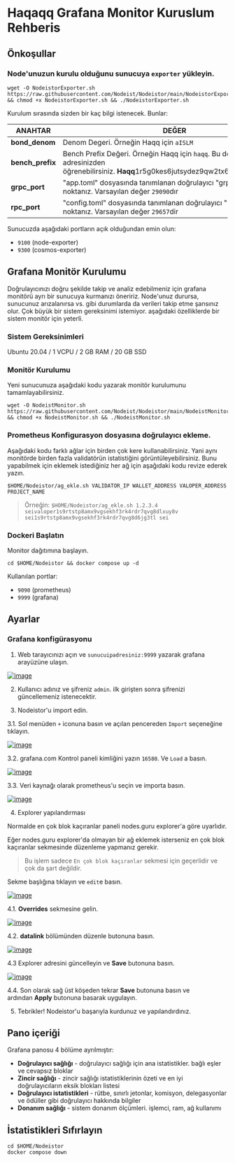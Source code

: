<h1 dir="auto">Haqaqq Grafana Monitor Kuruslum Rehberis</h1>
<h2 dir="auto"><a id="user-content-&ouml;nkoşullar" class="anchor" href="https://github.com/Nodeist/Kurulumlar/tree/main/Haqq/Monitor#%C3%B6nko%C5%9Fullar" aria-hidden="true"></a>&Ouml;nkoşullar</h2>
<h3 dir="auto"><a id="user-content-nodeunuzun-kurulu-olduğunu-sunucuya-exporter-y&uuml;kleyin" class="anchor" href="https://github.com/Nodeist/Kurulumlar/tree/main/Haqq/Monitor#nodeunuzun-kurulu-oldu%C4%9Funu-sunucuya-exporter-y%C3%BCkleyin" aria-hidden="true"></a>Node'unuzun kurulu olduğunu sunucuya&nbsp;<code>exporter</code>&nbsp;y&uuml;kleyin.</h3>
<div class="snippet-clipboard-content notranslate position-relative overflow-auto">
<pre class="notranslate"><code>wget -O NodeistorExporter.sh https://raw.githubusercontent.com/Nodeist/Nodeistor/main/NodeistorExporter &amp;&amp; chmod +x NodeistorExporter.sh &amp;&amp; ./NodeistorExporter.sh
</code></pre>
</div>
<p dir="auto">Kurulum sırasında sizden bir ka&ccedil; bilgi istenecek. Bunlar:</p>
<table>
<thead>
<tr>
<th>ANAHTAR</th>
<th>DEĞER</th>
</tr>
</thead>
<tbody>
<tr>
<td><strong>bond_denom</strong></td>
<td>Denom Degeri. &Ouml;rneğin Haqq i&ccedil;in&nbsp;<code>aISLM</code></td>
</tr>
<tr>
<td><strong>bench_prefix</strong></td>
<td>Bench Prefix Değeri. &Ouml;rneğin Haqq i&ccedil;in&nbsp;<code>haqq</code>. Bu değeri c&uuml;zdan adresinizden &ouml;ğrenebilirsiniz.&nbsp;<strong>Haqq</strong>1r5g0kes6jutsydez9qw2tx6vuc8scpxn5qtyle</td>
</tr>
<tr>
<td><strong>grpc_port</strong></td>
<td>"app.toml" dosyasında tanımlanan doğrulayıcı "grpc" bağlantı noktanız. Varsayılan değer&nbsp;<code>29090</code>dır</td>
</tr>
<tr>
<td><strong>rpc_port</strong></td>
<td>"config.toml" dosyasında tanımlanan doğrulayıcı "rpc" bağlantı noktanız. Varsayılan değer&nbsp;<code>29657</code>dir</td>
</tr>
</tbody>
</table>
<p dir="auto">Sunucuzda aşağıdaki portların a&ccedil;ık olduğundan emin olun:</p>
<ul dir="auto">
<li><code>9100</code>&nbsp;(node-exporter)</li>
<li><code>9300</code>&nbsp;(cosmos-exporter)</li>
</ul>
<h2 dir="auto"><a id="user-content-grafana-monit&ouml;r-kurulumu" class="anchor" href="https://github.com/Nodeist/Kurulumlar/tree/main/Haqq/Monitor#grafana-monit%C3%B6r-kurulumu" aria-hidden="true"></a>Grafana Monit&ouml;r Kurulumu</h2>
<p dir="auto">Doğrulayıcınızı doğru şekilde takip ve analiz edebilmeniz i&ccedil;in grafana monit&ouml;r&uuml; ayrı bir sunucuya kurmanızı &ouml;neririz. Node'unuz durursa, sunucunuz arızalanırsa vs. gibi durumlarda da verileri takip etme şansınız olur. &Ccedil;ok b&uuml;y&uuml;k bir sistem gereksinimi istemiyor. aşağıdaki &ouml;zelliklerde bir sistem monit&ouml;r i&ccedil;in yeterli.</p>
<h3 dir="auto"><a id="user-content-sistem-gereksinimleri" class="anchor" href="https://github.com/Nodeist/Kurulumlar/tree/main/Haqq/Monitor#sistem-gereksinimleri" aria-hidden="true"></a>Sistem Gereksinimleri</h3>
<p dir="auto">Ubuntu 20.04 / 1 VCPU / 2 GB RAM / 20 GB SSD</p>
<h3 dir="auto"><a id="user-content-monit&ouml;r-kurulumu" class="anchor" href="https://github.com/Nodeist/Kurulumlar/tree/main/Haqq/Monitor#monit%C3%B6r-kurulumu" aria-hidden="true"></a>Monit&ouml;r Kurulumu</h3>
<p dir="auto">Yeni sunucunuza aşağıdaki kodu yazarak monit&ouml;r kurulumunu tamamlayabilirsiniz.</p>
<div class="snippet-clipboard-content notranslate position-relative overflow-auto">
<pre class="notranslate"><code>wget -O NodeistMonitor.sh https://raw.githubusercontent.com/Nodeist/Nodeistor/main/NodeistMonitor &amp;&amp; chmod +x NodeistMonitor.sh &amp;&amp; ./NodeistMonitor.sh
</code></pre>
</div>
<h3 dir="auto"><a id="user-content-prometheus-konfigurasyon-dosyasına-doğrulayıcı-ekleme" class="anchor" href="https://github.com/Nodeist/Kurulumlar/tree/main/Haqq/Monitor#prometheus-konfigurasyon-dosyas%C4%B1na-do%C4%9Frulay%C4%B1c%C4%B1-ekleme" aria-hidden="true"></a>Prometheus Konfigurasyon dosyasına doğrulayıcı ekleme.</h3>
<p dir="auto">Aşağıdaki kodu farklı ağlar i&ccedil;in birden &ccedil;ok kere kullanabilirsiniz. Yani aynı monit&ouml;rde birden fazla validat&ouml;r&uuml;n istatistiğini g&ouml;r&uuml;nt&uuml;leyebilirsiniz. Bunu yapabilmek i&ccedil;in eklemek istediğiniz her ağ i&ccedil;in aşağıdaki kodu revize ederek yazın.</p>
<div class="snippet-clipboard-content notranslate position-relative overflow-auto">
<pre class="notranslate"><code>$HOME/Nodeistor/ag_ekle.sh VALIDATOR_IP WALLET_ADDRESS VALOPER_ADDRESS PROJECT_NAME
</code></pre>
</div>
<blockquote>
<p dir="auto">&Ouml;rneğin:&nbsp;<code>$HOME/Nodeistor/ag_ekle.sh 1.2.3.4 seivaloper1s9rtstp8amx9vgsekhf3rk4rdr7qvg8dlxuy8v sei1s9rtstp8amx9vgsekhf3rk4rdr7qvg8d6jg3tl sei</code></p>
</blockquote>
<h3 dir="auto"><a id="user-content-dockeri-başlatın" class="anchor" href="https://github.com/Nodeist/Kurulumlar/tree/main/Haqq/Monitor#dockeri-ba%C5%9Flat%C4%B1n" aria-hidden="true"></a>Dockeri Başlatın</h3>
<p dir="auto">Monitor dağıtımına başlayın.</p>
<div class="snippet-clipboard-content notranslate position-relative overflow-auto">
<pre class="notranslate"><code>cd $HOME/Nodeistor &amp;&amp; docker compose up -d
</code></pre>
</div>
<p dir="auto">Kullanılan portlar:</p>
<ul dir="auto">
<li><code>9090</code>&nbsp;(prometheus)</li>
<li><code>9999</code>&nbsp;(grafana)</li>
</ul>
<h2 dir="auto"><a id="user-content-ayarlar" class="anchor" href="https://github.com/Nodeist/Kurulumlar/tree/main/Haqq/Monitor#ayarlar" aria-hidden="true"></a>Ayarlar</h2>
<h3 dir="auto"><a id="user-content-grafana-konfig&uuml;rasyonu" class="anchor" href="https://github.com/Nodeist/Kurulumlar/tree/main/Haqq/Monitor#grafana-konfig%C3%BCrasyonu" aria-hidden="true"></a>Grafana konfig&uuml;rasyonu</h3>
<ol dir="auto">
<li>Web tarayıcınızı a&ccedil;ın ve&nbsp;<code>sunucuipadresiniz:9999</code>&nbsp;yazarak grafana aray&uuml;z&uuml;ne ulaşın.</li>
</ol>
<p dir="auto"><a href="https://camo.githubusercontent.com/b746d33c968a395ed0cd68cba5e6a0ee74fe35c8bb42baadc5fa745d8d3a84e3/68747470733a2f2f692e68697a6c69726573696d2e636f6d2f713576317278672e706e67" target="_blank" rel="noopener noreferrer nofollow"><img src="https://camo.githubusercontent.com/b746d33c968a395ed0cd68cba5e6a0ee74fe35c8bb42baadc5fa745d8d3a84e3/68747470733a2f2f692e68697a6c69726573696d2e636f6d2f713576317278672e706e67" alt="image" data-canonical-src="https://i.hizliresim.com/q5v1rxg.png" /></a></p>
<ol dir="auto" start="2">
<li>
<p dir="auto">Kullanıcı adınız ve şifreniz&nbsp;<code>admin</code>. ilk girişten sonra şifrenizi g&uuml;ncellemeniz istenecektir.</p>
</li>
<li>
<p dir="auto">Nodeistor'u import edin.</p>
</li>
</ol>
<p dir="auto">3.1. Sol men&uuml;den&nbsp;<code>+</code>&nbsp;iconuna basın ve a&ccedil;ılan pencereden&nbsp;<code>Import</code>&nbsp;se&ccedil;eneğine tıklayın.</p>
<p dir="auto"><a href="https://camo.githubusercontent.com/d44dca967f9167a46190f7436ab6004bebf0e0f873264e88e80a345f9ab8564b/68747470733a2f2f692e68697a6c69726573696d2e636f6d2f673736736b766d2e706e67" target="_blank" rel="noopener noreferrer nofollow"><img src="https://camo.githubusercontent.com/d44dca967f9167a46190f7436ab6004bebf0e0f873264e88e80a345f9ab8564b/68747470733a2f2f692e68697a6c69726573696d2e636f6d2f673736736b766d2e706e67" alt="image" data-canonical-src="https://i.hizliresim.com/g76skvm.png" /></a></p>
<p dir="auto">3.2. grafana.com Kontrol paneli kimliğini yazın&nbsp;<code>16580</code>. Ve&nbsp;<code>Load</code>&nbsp;a basın.</p>
<p dir="auto"><a href="https://camo.githubusercontent.com/446eb0da262f0fb5211dcd88e29a39b6068750a4bffb0e6e3c53904e12b1b47c/68747470733a2f2f692e68697a6c69726573696d2e636f6d2f326334656c79382e706e67" target="_blank" rel="noopener noreferrer nofollow"><img src="https://camo.githubusercontent.com/446eb0da262f0fb5211dcd88e29a39b6068750a4bffb0e6e3c53904e12b1b47c/68747470733a2f2f692e68697a6c69726573696d2e636f6d2f326334656c79382e706e67" alt="image" data-canonical-src="https://i.hizliresim.com/2c4ely8.png" /></a></p>
<p dir="auto">3.3. Veri kaynağı olarak prometheus'u se&ccedil;in ve importa basın.</p>
<p dir="auto"><a href="https://camo.githubusercontent.com/3177a1017e29de9b6afbe7878086f80f0e86741c0a58add8cbad75e0ddae867e/68747470733a2f2f692e68697a6c69726573696d2e636f6d2f616368756564652e706e67" target="_blank" rel="noopener noreferrer nofollow"><img src="https://camo.githubusercontent.com/3177a1017e29de9b6afbe7878086f80f0e86741c0a58add8cbad75e0ddae867e/68747470733a2f2f692e68697a6c69726573696d2e636f6d2f616368756564652e706e67" alt="image" data-canonical-src="https://i.hizliresim.com/achuede.png" /></a></p>
<ol dir="auto" start="4">
<li>Explorer yapılandırması</li>
</ol>
<p dir="auto">Normalde en &ccedil;ok blok ka&ccedil;ıranlar paneli nodes.guru explorer'a g&ouml;re uyarlıdır.</p>
<p dir="auto">Eğer nodes.guru explorer'da olmayan bir ağ eklemek isterseniz en &ccedil;ok blok ka&ccedil;ıranlar sekmesinde d&uuml;zenleme yapmanız gerekir.</p>
<blockquote>
<p dir="auto">Bu işlem sadece&nbsp;<code>En &ccedil;ok blok ka&ccedil;ıranlar</code>&nbsp;sekmesi i&ccedil;in ge&ccedil;erlidir ve &ccedil;ok da şart değildir.</p>
</blockquote>
<p dir="auto">Sekme başlığına tıklayın ve&nbsp;<code>edit</code>e basın.</p>
<p dir="auto"><a href="https://camo.githubusercontent.com/b6fab11e29593e489c028b7f933220dc2759e88d062b4a7a98f4bfc99d3116bf/68747470733a2f2f692e68697a6c69726573696d2e636f6d2f376737307372622e706e67" target="_blank" rel="noopener noreferrer nofollow"><img src="https://camo.githubusercontent.com/b6fab11e29593e489c028b7f933220dc2759e88d062b4a7a98f4bfc99d3116bf/68747470733a2f2f692e68697a6c69726573696d2e636f6d2f376737307372622e706e67" alt="image" data-canonical-src="https://i.hizliresim.com/7g70srb.png" /></a></p>
<p dir="auto">4.1.&nbsp;<strong>Overrides</strong>&nbsp;sekmesine gelin.</p>
<p dir="auto"><a href="https://camo.githubusercontent.com/c11194fe54e7eb726abc49c8c765d5ae7ca4db42a6347e14d8ff4212d6697521/68747470733a2f2f692e68697a6c69726573696d2e636f6d2f616264616839302e706e67" target="_blank" rel="noopener noreferrer nofollow"><img src="https://camo.githubusercontent.com/c11194fe54e7eb726abc49c8c765d5ae7ca4db42a6347e14d8ff4212d6697521/68747470733a2f2f692e68697a6c69726573696d2e636f6d2f616264616839302e706e67" alt="image" data-canonical-src="https://i.hizliresim.com/abdah90.png" /></a></p>
<p dir="auto">4.2.&nbsp;<strong>datalink</strong>&nbsp;b&ouml;l&uuml;m&uuml;nden d&uuml;zenle butonuna basın.</p>
<p dir="auto"><a href="https://camo.githubusercontent.com/ecc110cf103aecbdb0e4d9556edb649614f6a5c0f790e7384638f077cce92a6f/68747470733a2f2f692e68697a6c69726573696d2e636f6d2f6770716f7961682e706e67" target="_blank" rel="noopener noreferrer nofollow"><img src="https://camo.githubusercontent.com/ecc110cf103aecbdb0e4d9556edb649614f6a5c0f790e7384638f077cce92a6f/68747470733a2f2f692e68697a6c69726573696d2e636f6d2f6770716f7961682e706e67" alt="image" data-canonical-src="https://i.hizliresim.com/gpqoyah.png" /></a></p>
<p dir="auto">4.3 Explorer adresini g&uuml;ncelleyin ve&nbsp;<strong>Save</strong>&nbsp;butonuna basın.</p>
<p dir="auto"><a href="https://camo.githubusercontent.com/f7f2cda8c46551b0256ee632c16879b9083eeaefc74a98782137ead8fcc60e72/68747470733a2f2f692e68697a6c69726573696d2e636f6d2f6231737434786e2e706e67" target="_blank" rel="noopener noreferrer nofollow"><img src="https://camo.githubusercontent.com/f7f2cda8c46551b0256ee632c16879b9083eeaefc74a98782137ead8fcc60e72/68747470733a2f2f692e68697a6c69726573696d2e636f6d2f6231737434786e2e706e67" alt="image" data-canonical-src="https://i.hizliresim.com/b1st4xn.png" /></a></p>
<p dir="auto">4.4. Son olarak sağ &uuml;st k&ouml;şeden tekrar&nbsp;<strong>Save</strong>&nbsp;butonuna basın ve ardından&nbsp;<strong>Apply</strong>&nbsp;butonuna basarak uygulayın.</p>
<ol dir="auto" start="5">
<li>Tebrikler! Nodeistor'u başarıyla kurdunuz ve yapılandırdınız.</li>
</ol>
<h2 dir="auto"><a id="user-content-pano-i&ccedil;eriği" class="anchor" href="https://github.com/Nodeist/Kurulumlar/tree/main/Haqq/Monitor#pano-i%C3%A7eri%C4%9Fi" aria-hidden="true"></a>Pano i&ccedil;eriği</h2>
<p dir="auto">Grafana panosu 4 b&ouml;l&uuml;me ayrılmıştır:</p>
<ul dir="auto">
<li><strong>Doğrulayıcı sağlığı</strong>&nbsp;- doğrulayıcı sağlığı i&ccedil;in ana istatistikler. bağlı eşler ve cevapsız bloklar</li>
<li><strong>Zincir sağlığı</strong>&nbsp;- zincir sağlığı istatistiklerinin &ouml;zeti ve en iyi doğrulayıcıların eksik blokları listesi</li>
<li><strong>Doğrulayıcı istatistikleri</strong>&nbsp;- r&uuml;tbe, sınırlı jetonlar, komisyon, delegasyonlar ve &ouml;d&uuml;ller gibi doğrulayıcı hakkında bilgiler</li>
<li><strong>Donanım sağlığı</strong>&nbsp;- sistem donanım &ouml;l&ccedil;&uuml;mleri. işlemci, ram, ağ kullanımı</li>
</ul>
<h2 dir="auto"><a id="user-content-i̇statistikleri-sıfırlayın" class="anchor" href="https://github.com/Nodeist/Kurulumlar/tree/main/Haqq/Monitor#i%CC%87statistikleri-s%C4%B1f%C4%B1rlay%C4%B1n" aria-hidden="true"></a>İstatistikleri Sıfırlayın</h2>
<div class="snippet-clipboard-content notranslate position-relative overflow-auto">
<pre class="notranslate"><code>cd $HOME/Nodeistor
docker compose down
</code></pre>
</div>
